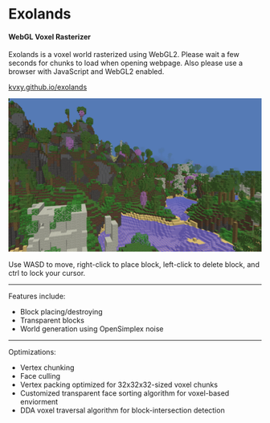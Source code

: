 # Exolands

#### WebGL Voxel Rasterizer

Exolands is a voxel world rasterized using WebGL2. Please wait a few seconds for chunks to load when opening webpage. Also please use a browser with JavaScript and WebGL2 enabled.

[kvxy.github.io/exolands](https://kvxy.github.io/exolands/)

![Preview Image](assets/preview.png?raw=true "Preview Image")

Use WASD to move, right-click to place block, left-click to delete block, and ctrl to lock your cursor.

---

Features include:
- Block placing/destroying
- Transparent blocks
- World generation using OpenSimplex noise

---

Optimizations:
- Vertex chunking
- Face culling
- Vertex packing optimized for 32x32x32-sized voxel chunks
- Customized transparent face sorting algorithm for voxel-based enviorment
- DDA voxel traversal algorithm for block-intersection detection